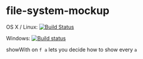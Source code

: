 # file-system-mockup

OS X / Linux: [![Build Status](https://travis-ci.org/literate-unitb/file-system-mockup.svg?branch=master)](https://travis-ci.org/literate-unitb/file-system-mockup)

Windows: [![Build status](https://ci.appveyor.com/api/projects/status/66vrhb7480w35xr9?svg=true)](https://ci.appveyor.com/project/cipher1024/file-system-mockup)

showWith on `f a` lets you decide how to show every `a`

